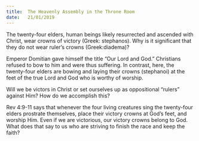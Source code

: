 ```yaml
---
title:  The Heavenly Assembly in the Throne Room
date:   21/01/2019
---
```


The twenty-four elders, human beings likely resurrected and ascended with Christ, wear crowns of victory (Greek: stephanos). Why is it significant that they do not wear ruler’s crowns (Greek:diadema)?

Emperor Domitian gave himself the title “Our Lord and God.” Christians refused to bow to him and were thus suffering. In contrast, here, the twenty-four elders are bowing and laying their crowns (stephanoi) at the feet of the true Lord and God who is worthy of worship.

Will we be victors in Christ or set ourselves up as oppositional “rulers” against Him? How do we accomplish this?

Rev 4:9-11 says that whenever the four living creatures sing the twenty-four elders prostrate themselves, place their victory crowns at God’s feet, and worship Him. Even if we are victorious, our victory crowns belong to God. What does that say to us who are striving to finish the race and keep the faith?
